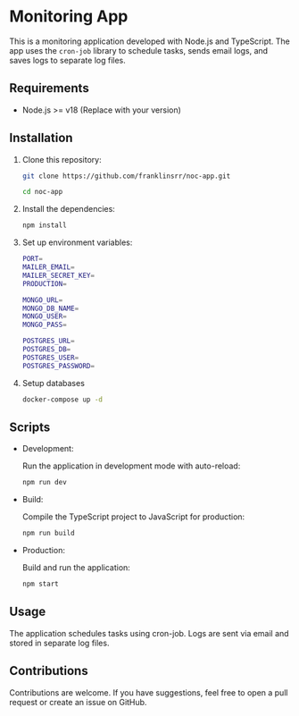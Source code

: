 # Monitoring App

This is a monitoring application developed with Node.js and TypeScript. The app uses the `cron-job` library to schedule tasks, sends email logs, and saves logs to separate log files.

## Requirements

-   Node.js >= v18 (Replace with your version)

## Installation

1. Clone this repository:

    ```bash
    git clone https://github.com/franklinsrr/noc-app.git

    cd noc-app
    ```

2. Install the dependencies:
    ```bash
    npm install
    ```
3. Set up environment variables:

    ```bash
    PORT=
    MAILER_EMAIL=
    MAILER_SECRET_KEY=
    PRODUCTION=

    MONGO_URL=
    MONGO_DB_NAME=
    MONGO_USER=
    MONGO_PASS=

    POSTGRES_URL=
    POSTGRES_DB=
    POSTGRES_USER=
    POSTGRES_PASSWORD=

    ```

4. Setup databases
    ```bash
    docker-compose up -d
    ```

## Scripts

-   Development:

    Run the application in development mode with auto-reload:

    ```bash
    npm run dev
    ```

-   Build:

    Compile the TypeScript project to JavaScript for production:

    ```bash
    npm run build
    ```

-   Production:

    Build and run the application:

    ```bash
    npm start
    ```

## Usage

The application schedules tasks using cron-job. Logs are sent via email and stored in separate log files.

## Contributions

Contributions are welcome. If you have suggestions, feel free to open a pull request or create an issue on GitHub.
